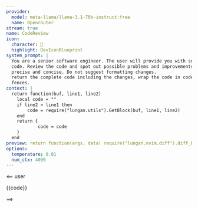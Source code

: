 ```yaml
---
provider:
  model: meta-llama/llama-3.1-70b-instruct:free
  name: Openrouter
stream: true
name: CodeReview
icon:
  character: 󰢱
  highlight: DevIconBlueprint
system_prompt: |
  You are a senior software engineer. The user will provide you with some source
  code. Review the code and spot out possible problems and improvements. Be
  precise and concise. Do not suggest formatting changes.
  return the complete code including the changes, wrap the code in code
  fences.
context: |
  return function(buf, line1, line2)
    local code = ""
    if line2 > line1 then
        code = require("lungan.utils").GetBlock(buf, line1, line2)
    end
    return {
            code = code
    }
  end
preview: return function(args, data) require("lungan.nvim.diff").diff_buffer(args, data) end
options:
  temperature: 0.01
  num_ctx: 4096
---
```


<== user

{{code}}

==>
